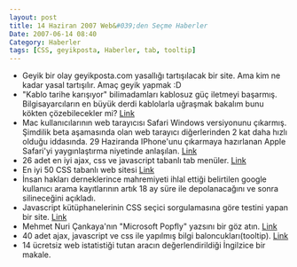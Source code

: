 ```yaml
---
layout: post
title: 14 Haziran 2007 Web&#039;den Seçme Haberler
Date: 2007-06-14 08:40
Category: Haberler
tags: [CSS, geyikposta, Haberler, tab, tooltip]
---
```


-   Geyik bir olay geyikposta.com yasallığı tartışılacak bir site.
    Ama kim ne kadar yasal tartışılır. Amaç geyik yapmak :D
-   "Kablo tarihe karışıyor" bilimadamları kablosuz güç iletmeyi
    başarmış. Bilgisayarcıların en büyük derdi kablolarla uğraşmak
    bakalım bunu kökten çözebilecekler mi? [Link][]
-   Mac kullanıcılarının web tarayıcısı Safari Windows versiyonunu
    çıkarmış. Şimdilik beta aşamasında olan web tarayıcı diğerlerinden 2
    kat daha hızlı olduğu iddasında. 29 Haziranda IPhone'unu çıkarmaya
    hazırlanan Apple Safari'yi yaygınlaştırma niyetinde anlaşılan.
    [Link][1]
-   26 adet en iyi ajax, css ve javascript tabanlı tab menüler.
    [Link][2]
-   En iyi 50 CSS tabanlı web sitesi [Link][3]
-   İnsan hakları derneklerince mahremiyeti ihlal ettiği belirtilen
    google kullanıcı arama kayıtlarının artık 18 ay süre ile
    depolanacağını ve sonra silineceğini açıkladı. 
-   Javascript kütüphanelerinin CSS seçici sorgulamasına göre testini
    yapan bir site. [Link][5]
-   Mehmet Nuri Çankaya'nın "Microsoft Popfly" yazsını bir göz atın.
    [Link][6]
-   40 adet ajax, javascript ve css ile yapılmış bilgi
    baloncukları(tooltip). [Link][7]
-   14 ücretsiz web istatistiği tutan aracın değerlendirildiği İngilzice
    bir makale.


  [Link]: http://www.ntvmsnbc.com/news/410595.asp "Link"
  [1]: http://www.apple.com/safari/ "Link"
  [2]: http://www.wittysparks.com/2007/06/10/26-best-ways-to-implement-ajax-css-and-javascript-based-tabs/
    "Link"
  [3]: http://usabilitychecklist.blogspot.com/2007/06/50-beautiful-css-based-web-designs.html
  [5]: http://mootools.net/slickspeed/
  [6]: http://www.nuricankaya.com/default.asp?gunluk_id=201
  [7]: http://www.smashingmagazine.com/2007/06/12/tooltips-scripts-ajax-javascript-css-dhtml/